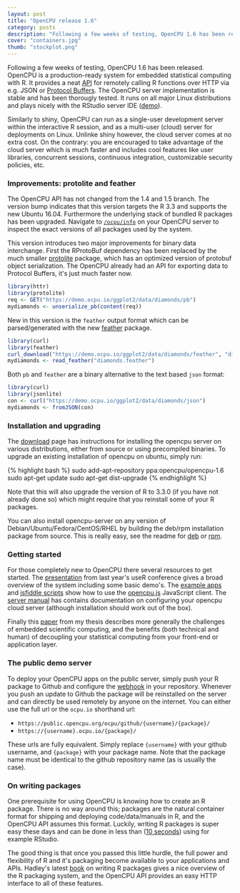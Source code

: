 ```yaml
---
layout: post
title: "OpenCPU release 1.6"
category: posts
description: "Following a few weeks of testing, OpenCPU 1.6 has been released. The version bump indicates that this version targets the R 3.3 and supports the new Ubuntu 16.04. The two major improvements in this version both improve binary data interchange via the protocol buffers or feather format."
cover: "containers.jpg"
thumb: "stockplot.png"
---
```


Following a few weeks of testing, OpenCPU 1.6 has been released. OpenCPU is a production-ready system for embedded statistical computing with R. It provides a neat [API](https://www.opencpu.org/api.html) for remotely calling R functions over HTTP via e.g. JSON or [Protocol Buffers](https://gist.github.com/jeroenooms/1984c784a6eff71f508f). The OpenCPU server implementation is stable and has been thorougly tested. It runs on all major Linux distributions and plays nicely with the RStudio server IDE ([demo](https://youtu.be/kAfVWxiZ-Cc?t=847)). 

Similarly to shiny, OpenCPU can run as a single-user development server within the interactive R session, and as a multi-user (cloud) server for deployments on Linux. Unlinke shiny however, the cloud server comes at no extra cost. On the contrary: you are encouraged to take advantage of the cloud server which is much faster and includes cool features like user libraries, concurrent sessions, continuous integration, customizable security policies, etc. 

### Improvements: protolite and feather

The OpenCPU API has not changed from the 1.4 and 1.5 branch. The version bump indicates that this version targets the R 3.3 and supports the new Ubuntu 16.04. Furthermore the underlying stack of bundled R packages has been upgraded. Navigate to [`/ocpu/info`](https://public.opencpu.org/ocpu/info) on your OpenCPU server to inspect the exact versions of all packages used by the system. 

This version introduces two major improvements for binary data interchange. First the RProtoBuf dependency has been replaced by the much smaller [protolite](https://cran.r-project.org/web/packages/protolite/index.html) package, which has an optimized version of protobuf object serialization. The OpenCPU already had an API for exporting data to Protocol Buffers, it's just much faster now.


```r
library(httr)
library(protolite)
req <- GET("https://demo.ocpu.io/ggplot2/data/diamonds/pb")
mydiamonds <- unserialize_pb(content(req))
```

New in this version is the `feather` output format which can be parsed/generated with the new [feather](https://cran.r-project.org/web/packages/feather/index.html) package.


```r
library(curl)
library(feather)
curl_download("https://demo.ocpu.io/ggplot2/data/diamonds/feather", "diamonds.feather")
mydiamonds <- read_feather("diamonds.feather")
```

Both `pb` and `feather` are a binary alternative to the text based `json` format:

```r
library(curl)
library(jsonlite)
con <- curl("https://demo.ocpu.io/ggplot2/data/diamonds/json")
mydiamonds <- fromJSON(con)
```


### Installation and upgrading

The [download](https://www.opencpu.org/download.html) page has instructions for installing the opencpu server on various distributions, either from source or using precompiled binaries. To upgrade an existing installation of opencpu on ubuntu, simply run:

{% highlight bash %}
sudo add-apt-repository ppa:opencpu/opencpu-1.6
sudo apt-get update
sudo apt-get dist-upgrade
{% endhighlight %} 

Note that this will also upgrade the version of R to 3.3.0 (if you have not already done so) which might require that you reinstall some of your R packages.

You can also install opencpu-server on any version of Debian/Ubuntu/Fedora/CentOS/RHEL by building the deb/rpm installation package from source. This is really easy, see the readme for [deb](https://github.com/jeroenooms/opencpu-server/tree/master/debian#readme) or [rpm](https://github.com/jeroenooms/opencpu-server/tree/master/rpm#readme).

### Getting started

For those completely new to OpenCPU there several resources to get started. The [presentation](https://youtu.be/kAfVWxiZ-Cc) from last year's useR conference gives a broad overview of the system including some basic demo's. The [example apps](https://www.opencpu.org/apps.html) and [jsfiddle scripts](http://jsfiddle.net/user/opencpu/fiddles/) show how to use the [opencpu.js](https://www.opencpu.org/jslib.html) JavaScript client. The [server manual](http://jeroenooms.github.com/opencpu-manual/opencpu-server.pdf) has contains documentation on configuring your opencpu cloud server (although installation should work out of the box). 

Finally this [paper](http://arxiv.org/abs/1406.4806) from my thesis describes more generally the challenges of embedded scientific computing, and the benefits (both technical and human) of decoupling your statistical computing from your front-end or application layer. 

### The public demo server

To deploy your OpenCPU apps on the public server, simply push your R package to Github and configure the [webhook](https://www.opencpu.org/api.html#api-ci) in your repository. Whenever you push an update to Github the package will be reinstalled on the server and can directly be used remotely by anyone on the internet. You can either use the full url or the `ocpu.io` shorthand url:

 - `https://public.opencpu.org/ocpu/github/{username}/{package}/`
 - `https://{username}.ocpu.io/{package}/`

These urls are fully equivalent. Simply replace `{username}` with your github username, and `{package}` with your package name. Note that the package name must be identical to the github repository name (as is usually the case).

### On writing packages 

One prerequisite for using OpenCPU is knowing how to create an R package. There is no way around this; packages are the natural container format for shipping and deploying code/data/manuals in R, and the OpenCPU API assumes this format. Luckily, writing R packages is super easy these days and can be done in less than ([10 seconds](https://youtu.be/kAfVWxiZ-Cc?t=847)) using for example RStudio. 

The good thing is that once you passed this little hurdle, the full power and flexibility of R and it's packaging become available to your applications and APIs. Hadley's latest [book](http://r-pkgs.had.co.nz/) on writing R packages gives a nice overview of the R packaging system, and the OpenCPU API provides an easy HTTP interface to all of these features. 
